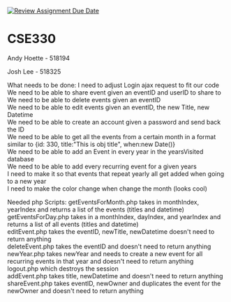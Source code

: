[![Review Assignment Due Date](https://classroom.github.com/assets/deadline-readme-button-22041afd0340ce965d47ae6ef1cefeee28c7c493a6346c4f15d667ab976d596c.svg)](https://classroom.github.com/a/LRsBrD_9)
# CSE330

Andy Hoette - 518194

Josh Lee - 518325

What needs to be done:
    I need to adjust Login ajax request to fit our code <br>
    We need to be able to share event given an eventID and userID to share to<br>
    We need to be able to delete events given an eventID<br>
    We need to be able to edit events given an eventID, the new Title, new Datetime<br>
    We need to be able to create an account given a password and send back the ID<br>
    We need to be able to get all the events from a certain month in a format similar to {id: 330, title:"This is obj title", when:new Date()}<br>
    We need to be able to add an Event in every year in the yearsVisited database<br>
    We need to be able to add every recurring event for a given years<br>
    I need to make it so that events that repeat yearly all get added when going to a new year<br>
    I need to make the color change when change the month (looks cool)<br>

Needed php Scripts:
    getEventsForMonth.php takes in monthIndex, yearIndex and returns a list of the events (titles and datetime)<br>
    getEventsForDay.php takes in a monthIndex, dayIndex, and yearIndex and returns a list of all events (titles and datetime)<br>
    editEvent.php takes the eventID, newTitle, newDatetime doesn't need to return anything<br>
    deleteEvent.php takes the eventID and doesn't need to return anything<br>
    newYear.php takes newYear and needs to create a new event for all recurring events in that year and doesn't need to return anything<br>
    logout.php which destroys the session<br>
    addEvent.php takes title, newDatetime and doesn't need to return anything<br>
    shareEvent.php takes eventID, newOwner and duplicates the event for the newOwner and doesn't need to return anything<br>
    
    
    
